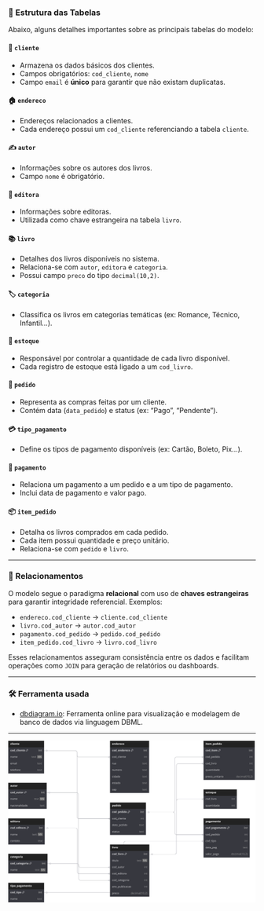 ### 🧱 Estrutura das Tabelas

Abaixo, alguns detalhes importantes sobre as principais tabelas do modelo:

#### 📄 `cliente`

* Armazena os dados básicos dos clientes.
* Campos obrigatórios: `cod_cliente`, `nome`
* Campo `email` é **único** para garantir que não existam duplicatas.

#### 🏠 `endereco`

* Endereços relacionados a clientes.
* Cada endereço possui um `cod_cliente` referenciando a tabela `cliente`.

#### ✍️ `autor`

* Informações sobre os autores dos livros.
* Campo `nome` é obrigatório.

#### 🏢 `editora`

* Informações sobre editoras.
* Utilizada como chave estrangeira na tabela `livro`.

#### 📚 `livro`

* Detalhes dos livros disponíveis no sistema.
* Relaciona-se com `autor`, `editora` e `categoria`.
* Possui campo `preco` do tipo `decimal(10,2)`.

#### 🏷️ `categoria`

* Classifica os livros em categorias temáticas (ex: Romance, Técnico, Infantil...).

#### 🏬 `estoque`

* Responsável por controlar a quantidade de cada livro disponível.
* Cada registro de estoque está ligado a um `cod_livro`.

#### 🛒 `pedido`

* Representa as compras feitas por um cliente.
* Contém data (`data_pedido`) e status (ex: “Pago”, “Pendente”).

#### 💳 `tipo_pagamento`

* Define os tipos de pagamento disponíveis (ex: Cartão, Boleto, Pix...).

#### 🧾 `pagamento`

* Relaciona um pagamento a um pedido e a um tipo de pagamento.
* Inclui data de pagamento e valor pago.

#### 📦 `item_pedido`

* Detalha os livros comprados em cada pedido.
* Cada item possui quantidade e preço unitário.
* Relaciona-se com `pedido` e `livro`.

---

### 🔗 Relacionamentos

O modelo segue o paradigma **relacional** com uso de **chaves estrangeiras** para garantir integridade referencial. Exemplos:

* `endereco.cod_cliente` → `cliente.cod_cliente`
* `livro.cod_autor` → `autor.cod_autor`
* `pagamento.cod_pedido` → `pedido.cod_pedido`
* `item_pedido.cod_livro` → `livro.cod_livro`

Esses relacionamentos asseguram consistência entre os dados e facilitam operações como `JOIN` para geração de relatórios ou dashboards.

---

### 🛠️ Ferramenta usada

* [dbdiagram.io](https://dbdiagram.io): Ferramenta online para visualização e modelagem de banco de dados via linguagem DBML.

---

![image](assets/modelo_relacional.svg)
